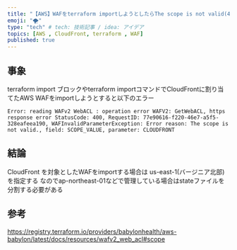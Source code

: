 ```yaml
---
title: "【AWS】WAFをterraform importしようとしたらThe scope is not valid(400エラー) が出る"
emoji: "🌪️"
type: "tech" # tech: 技術記事 / idea: アイデア
topics: [AWS , CloudFront, terraform , WAF]
published: true
---
```


## 事象
terraform import ブロックやterraform importコマンドでCloudFrontに割り当てたAWS WAFをimportしようとすると以下のエラー

```
Error: reading WAFv2 WebACL : operation error WAFV2: GetWebACL, https response error StatusCode: 400, RequestID: 77e90616-f220-46e7-a5f5-328eafeea190, WAFInvalidParameterException: Error reason: The scope is not valid., field: SCOPE_VALUE, parameter: CLOUDFRONT
```

## 結論
CloudFront を対象としたWAFをimportする場合は us-east-1(バージニア北部)を指定する
なのでap-northeast-01などで管理している場合はstateファイルを分割する必要がある

## 参考
https://registry.terraform.io/providers/babylonhealth/aws-babylon/latest/docs/resources/wafv2_web_acl#scope